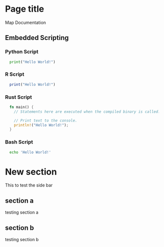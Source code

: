 # Page title

Map Documentation

## Embedded Scripting
### Python Script
``` python
  print("Hello World!")
```
### R Script
``` R
  print("Hello World!")
```
### Rust Script
``` rust
  fn main() {
    // Statements here are executed when the compiled binary is called.

    // Print text to the console.
    println!("Hello World!");
  }
```
### Bash Script
``` bash
  echo 'Hello World!'
```

# New section
This to test the side bar

## section a
testing section a

## section b
testing section b
